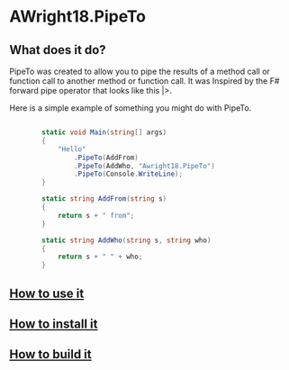 # AWright18.PipeTo  

## What does it do? 
PipeTo was created to allow you to pipe the results of a method call or function call to another method or function call.  It was Inspired by the F# forward pipe operator that looks like this |>. 

Here is a simple example of something you might do with PipeTo. 

```csharp

        static void Main(string[] args)
        {
            "Hello"
                .PipeTo(AddFrom)
                .PipeTo(AddWho, "Awright18.PipeTo")
                .PipeTo(Console.WriteLine);
        }

        static string AddFrom(string s)
        {
            return s + " from";
        }

        static string AddWho(string s, string who)
        {
            return s + " " + who;
        }

```

## [How to use it](examples.md)

## [How to install it](install.md)

## [How to build it](build.md)
